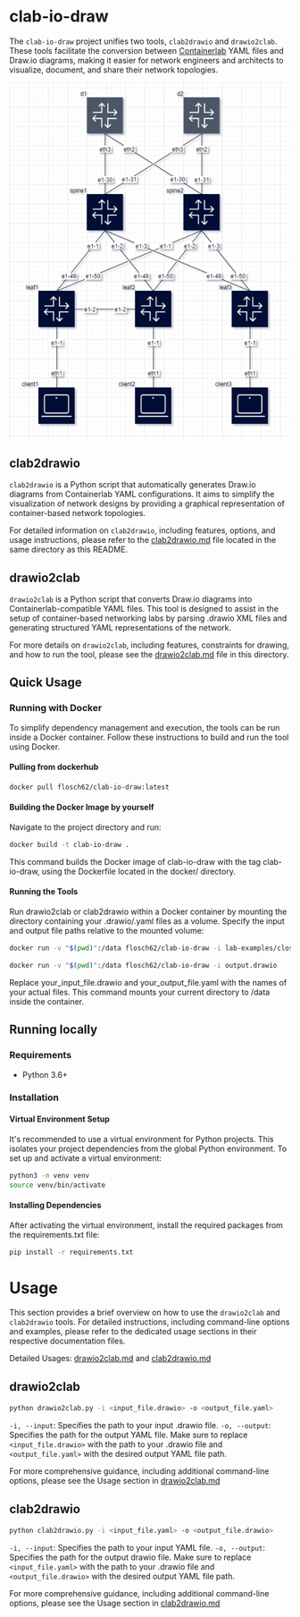 # clab-io-draw

The `clab-io-draw` project unifies two tools, `clab2drawio` and `drawio2clab`. These tools facilitate the conversion between [Containerlab](https://github.com/srl-labs/containerlab) YAML files and Draw.io diagrams, making it easier for network engineers and architects to visualize, document, and share their network topologies.

![Drawio Example](docs/img/drawio1.png)

## clab2drawio

`clab2drawio` is a Python script that automatically generates Draw.io diagrams from Containerlab YAML configurations. It aims to simplify the visualization of network designs by providing a graphical representation of container-based network topologies.

For detailed information on `clab2drawio`, including features, options, and usage instructions, please refer to the [clab2drawio.md](docs/clab2drawio.md) file located in the same directory as this README.

## drawio2clab

`drawio2clab` is a Python script that converts Draw.io diagrams into Containerlab-compatible YAML files. This tool is designed to assist in the setup of container-based networking labs by parsing .drawio XML files and generating structured YAML representations of the network.

For more details on `drawio2clab`, including features, constraints for drawing, and how to run the tool, please see the [drawio2clab.md](docs/drawio2clab.md) file in this directory.

## Quick Usage

### Running with Docker

To simplify dependency management and execution, the tools can be run inside a Docker container. Follow these instructions to build and run the tool using Docker.

#### Pulling from dockerhub

```bash
docker pull flosch62/clab-io-draw:latest
```

#### Building the Docker Image by yourself

Navigate to the project directory and run:

```bash
docker build -t clab-io-draw .
```

This command builds the Docker image of clab-io-draw with the tag clab-io-draw, using the Dockerfile located in the docker/ directory.

#### Running the Tools

Run drawio2clab or clab2drawio within a Docker container by mounting the directory containing your .drawio/.yaml files as a volume. Specify the input and output file paths relative to the mounted volume:

```bash
docker run -v "$(pwd)":/data flosch62/clab-io-draw -i lab-examples/clos03/cfg-clos.clab.yml
```

```bash
docker run -v "$(pwd)":/data flosch62/clab-io-draw -i output.drawio
```

Replace your_input_file.drawio and your_output_file.yaml with the names of your actual files. This command mounts your current directory to /data inside the container.

## Running locally

### Requirements

- Python 3.6+

### Installation

#### Virtual Environment Setup

It's recommended to use a virtual environment for Python projects. This isolates your project dependencies from the global Python environment. To set up and activate a virtual environment:

```bash
python3 -m venv venv
source venv/bin/activate  
```

#### Installing Dependencies

After activating the virtual environment, install the required packages from the requirements.txt file:

```bash
pip install -r requirements.txt
```

# Usage

This section provides a brief overview on how to use the `drawio2clab` and `clab2drawio` tools. For detailed instructions, including command-line options and examples, please refer to the dedicated usage sections in their respective documentation files.

Detailed Usages: [drawio2clab.md](docs/drawio2clab.md#usage) and [clab2drawio.md](docs/drawio2clab.md#usage)

## drawio2clab

```bash
python drawio2clab.py -i <input_file.drawio> -o <output_file.yaml>
```

`-i, --input`: Specifies the path to your input .drawio file.
`-o, --output`: Specifies the path for the output YAML file.
Make sure to replace `<input_file.drawio>` with the path to your .drawio file and `<output_file.yaml>` with the desired output YAML file path.

For more comprehensive guidance, including additional command-line options, please see the Usage section in [drawio2clab.md](docs/drawio2clab.md#usage)

## clab2drawio

```bash
python clab2drawio.py -i <input_file.yaml> -o <output_file.drawio>
```

`-i, --input`: Specifies the path to your input YAML file.
`-o, --output`: Specifies the path for the output drawio file.
Make sure to replace `<input_file.yaml>` with the path to your .drawio file and `<output_file.drawio>` with the desired output YAML file path.

For more comprehensive guidance, including additional command-line options, please see the Usage section in [clab2drawio.md](docs/clab2drawio.md#usage)
